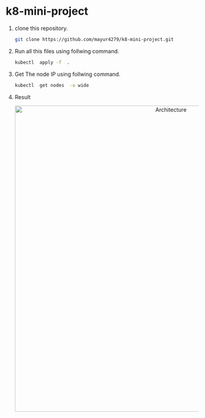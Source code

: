 # k8-mini-project 

1. clone this repository.
   ```bash
   git clone https://github.com/mayur4279/k8-mini-project.git
   ```

2. Run all this files using follwing command.
   ```bash
   kubectl  apply -f  .
   ```

3. Get The node IP using follwing command.
   ```bash
   kubectl  get nodes  -o wide
   ```

4. Result
    
   <p align="center">
     <img src="https://github.com/user-attachments/assets/43333d18-ee0f-47e7-9bde-f9dd9a59d968" width="800" title="Architecture" alt="Architecture">
     </p>
  


